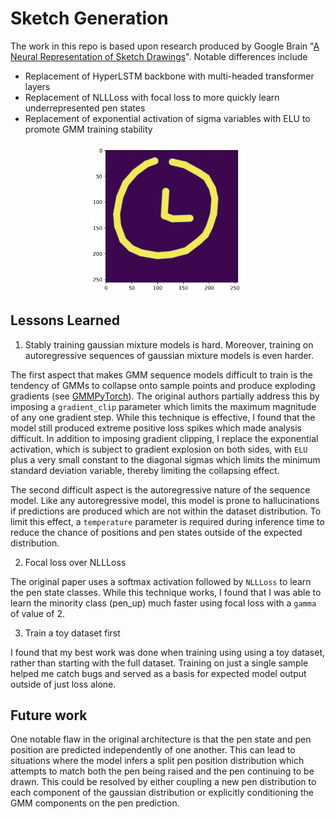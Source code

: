 # Sketch Generation #
The work in this repo is based upon research produced by Google Brain "[A Neural Representation of Sketch Drawings](https://arxiv.org/pdf/1704.03477)". Notable differences include
* Replacement of HyperLSTM backbone with multi-headed transformer layers
* Replacement of NLLLoss with focal loss to more quickly learn underrepresented pen states
* Replacement of exponential activation of sigma variables with ELU to promote GMM training stability

<p align="center">
<img width="50%" src="assets/clock_generation.png" alt="Example Optimization"/>
</p>

## Lessons Learned ##
1. Stably training gaussian mixture models is hard. Moreover, training on autoregressive sequences of gaussian mixture models is even harder.

The first aspect that makes GMM sequence models difficult to train is the tendency of GMMs to collapse onto sample points and produce exploding gradients (see [GMMPyTorch](https://github.com/kylesayrs/GMMPytorch)). The original authors partially address this by imposing a `gradient_clip` parameter which limits the maximum magnitude of any one gradient step. While this technique is effective, I found that the model still produced extreme positive loss spikes which made analysis difficult. In addition to imposing gradient clipping, I replace the exponential activation, which is subject to gradient explosion on both sides, with `ELU` plus a very small constant to the diagonal sigmas which limits the minimum standard deviation variable, thereby limiting the collapsing effect.

The second difficult aspect is the autoregressive nature of the sequence model. Like any autoregressive model, this model is prone to hallucinations if predictions are produced which are not within the dataset distribution. To limit this effect, a `temperature` parameter is required during inference time to reduce the chance of positions and pen states outside of the expected distribution.

2. Focal loss over NLLLoss

The original paper uses a softmax activation followed by `NLLLoss` to learn the pen state classes. While this technique works, I found that I was able to learn the minority class (pen_up) much faster using focal loss with a `gamma` of value of 2.

3. Train a toy dataset first

I found that my best work was done when training using using a toy dataset, rather than starting with the full dataset. Training on just a single sample helped me catch bugs and served as a basis for expected model output outside of just loss alone. 


## Future work ##
One notable flaw in the original architecture is that the pen state and pen position are predicted independently of one another. This can lead to situations where the model infers a split pen position  distribution which attempts to match both the pen being raised and the pen continuing to be drawn. This could be resolved by either coupling a new pen distribution to each component of the gaussian distribution or explicitly conditioning the GMM components on the pen prediction.
